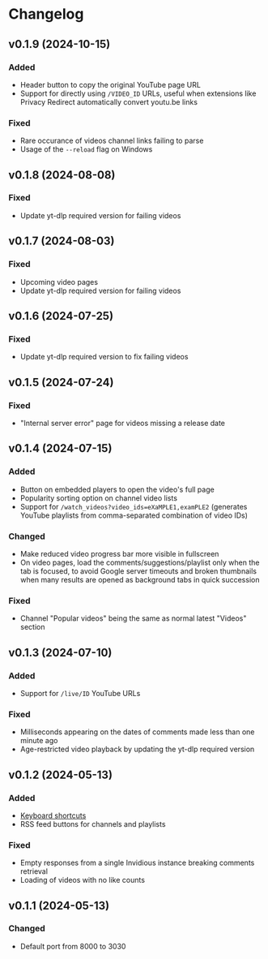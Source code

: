 # Changelog

## v0.1.9 (2024-10-15)

### Added

- Header button to copy the original YouTube page URL
- Support for directly using `/VIDEO_ID` URLs, useful when extensions like
  Privacy Redirect automatically convert youtu.be links
  
### Fixed

- Rare occurance of videos channel links failing to parse
- Usage of the `--reload` flag on Windows


## v0.1.8 (2024-08-08)

### Fixed

- Update yt-dlp required version for failing videos


## v0.1.7 (2024-08-03)

### Fixed

- Upcoming video pages
- Update yt-dlp required version for failing videos


## v0.1.6 (2024-07-25)

### Fixed

- Update yt-dlp required version to fix failing videos


## v0.1.5 (2024-07-24)

### Fixed

- "Internal server error" page for videos missing a release date 


## v0.1.4 (2024-07-15)

### Added

- Button on embedded players to open the video's full page
- Popularity sorting option on channel video lists
- Support for `/watch_videos?video_ids=eXaMPLE1,examPLE2`
  (generates YouTube playlists from comma-separated combination of video IDs)

### Changed

- Make reduced video progress bar more visible in fullscreen
- On video pages, load the comments/suggestions/playlist only when the tab is
  focused, to avoid Google server timeouts and broken thumbnails when many
  results are opened as background tabs in quick succession

### Fixed

- Channel "Popular videos" being the same as normal latest "Videos" section


## v0.1.3 (2024-07-10)

### Added

- Support for `/live/ID` YouTube URLs 

### Fixed

- Milliseconds appearing on the dates of comments made less than one minute ago
- Age-restricted video playback by updating the yt-dlp required version


## v0.1.2 (2024-05-13)

### Added

- [Keyboard shortcuts](./README.md#keyboard-shortcuts)
- RSS feed buttons for channels and playlists

### Fixed

- Empty responses from a single Invidious instance breaking comments retrieval
- Loading of videos with no like counts


## v0.1.1 (2024-05-13)

### Changed

- Default port from 8000 to 3030
